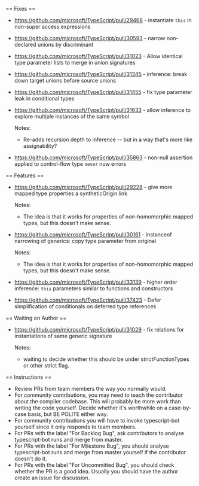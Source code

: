== Fixes ==

* https://github.com/microsoft/TypeScript/pull/29468 - instantiate `this` in non-super access expressions
* https://github.com/microsoft/TypeScript/pull/30593 - narrow non-declared unions by discriminant
* https://github.com/microsoft/TypeScript/pull/31023 - Allow identical type parameter lists to merge in union signatures
* https://github.com/microsoft/TypeScript/pull/31345 - inference: break down target unions before source unions
* https://github.com/microsoft/TypeScript/pull/31455 - fix type parameter leak in conditional types
* https://github.com/microsoft/TypeScript/pull/31633 - allow inference to explore multiple instances of the same symbol

  Notes:
  - Re-adds recursion depth to inference -- but in a way that's more like assignability?
* https://github.com/microsoft/TypeScript/pull/35863 - non-null assertion applied to control-flow type `never` now errors

== Features ==

* https://github.com/microsoft/TypeScript/pull/29228 - give more mapped type properties a syntheticOrigin link

  Notes:
  - The idea is that it works for properties of non-homomorphic mapped types, but this doesn't make sense.
* https://github.com/microsoft/TypeScript/pull/30161 - instanceof narrowing of generics: copy type parameter from original

  Notes:
  - The idea is that it works for properties of non-homomorphic mapped types, but this doesn't make sense.
* https://github.com/microsoft/TypeScript/pull/33139 - higher order inference: `this` parameters similar to functions and constructors
* https://github.com/microsoft/TypeScript/pull/37423 - Defer simplification of conditionals on deferred type references

== Waiting on Author ==

* https://github.com/microsoft/TypeScript/pull/31029 - fix relations for instantations of same generic signature

  Notes:
  - waiting to decide whether this should be under strictFunctionTypes or other strict flag.

== Instructions ==

* Review PRs from team members the way you normally would.
* For community contributions, you may need to teach the contributor about the compiler codebase. This will probably be more work than writing the code yourself. Decide whether it's worthwhile on a case-by-case basis, but BE POLITE either way.
* For community contributions you will have to invoke typescript-bot yourself since it only responds to team members.
* For PRs with the label "For Backlog Bug", ask contributors to analyse typescript-bot runs and merge from master.
* For PRs with the label "For Milestone Bug", you should analyse typescript-bot runs and merge from master yourself if the contributor doesn't do it.
* For PRs with the label "For Uncommitted Bug", you should check whether the PR is a good idea. Usually you should have the author create an issue for discussion.
